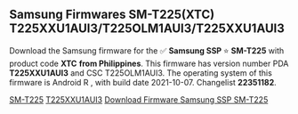 <h2>Samsung Firmwares SM-T225(XTC) T225XXU1AUI3/T225OLM1AUI3/T225XXU1AUI3</h2>
Download the Samsung firmware for the ✅ <strong>Samsung SSP </strong> ⭐ <strong>SM-T225</strong> with product code <strong>XTC</strong> <strong> from Philippines</strong>. This firmware has version number PDA <strong>T225XXU1AUI3</strong> and CSC T225OLM1AUI3. The operating system of this firmware is Android R , with build date 2021-10-07. Changelist <strong>22351182</strong>.


[SM-T225](https://samfirm.shop/samsung/model/SM-T225)
[T225XXU1AUI3](https://samfirm.shop/samsung/pda/T225XXU1AUI3)
[Download Firmware Samsung SSP SM-T225](https://samfirm.shop/samsung/firmware/463502)
